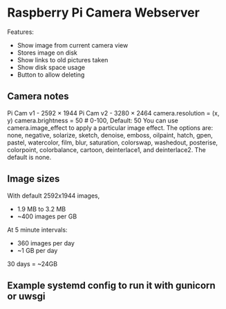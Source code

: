 # Raspberry Pi Camera Webserver

Features:

- Show image from current camera view
- Stores image on disk
- Show links to old pictures taken
- Show disk space usage
- Button to allow deleting

## Camera notes

Pi Cam v1 - 2592 × 1944
Pi Cam v2 - 3280 × 2464
camera.resolution = (x, y)
camera.brightness = 50  # 0-100, Default: 50
You can use camera.image_effect to apply a particular image effect.
The options are:
none, negative, solarize, sketch, denoise, emboss, oilpaint, hatch, gpen,
pastel, watercolor, film, blur, saturation, colorswap, washedout, posterise,
colorpoint, colorbalance, cartoon, deinterlace1, and deinterlace2. The default is none.

## Image sizes

With default 2592x1944 images,
- 1.9 MB to 3.2 MB
- ~400 images per GB

At 5 minute intervals:
- 360 images per day
- ~1 GB per day

30 days = ~24GB

## Example systemd config to run it with gunicorn or uwsgi

```
```
